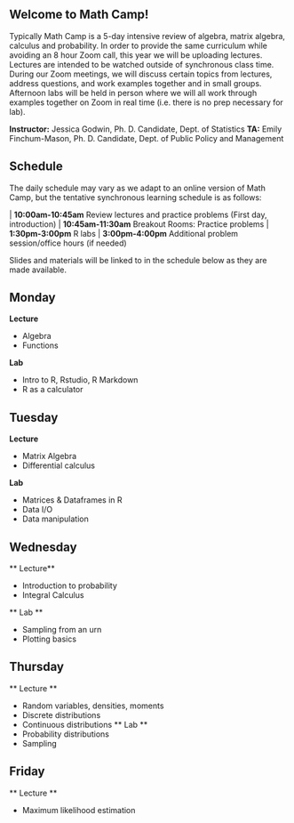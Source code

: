 
## Welcome to Math Camp!

Typically Math Camp is a 5-day intensive review of algebra, matrix algebra, calculus and probability. In order to provide the same curriculum while avoiding an 8 hour Zoom call, this year we will be uploading lectures. Lectures are intended to be watched outside of synchronous class time. During our Zoom meetings, we will discuss certain topics from lectures, address questions, and work examples together and in small groups. Afternoon labs will be held in person where we will all work through examples together on Zoom in real time (i.e. there is no prep necessary for lab).

**Instructor:** Jessica Godwin, Ph. D. Candidate, Dept. of Statistics
**TA:** Emily Finchum-Mason, Ph. D. Candidate, Dept. of Public Policy and Management

## Schedule

The daily schedule may vary as we adapt to an online version of Math Camp, but the tentative synchronous learning schedule is as follows:

| **10:00am-10:45am**  Review lectures and practice problems (First day, introduction)
| **10:45am-11:30am**  Breakout Rooms: Practice problems
| **1:30pm-3:00pm**  R labs
| **3:00pm-4:00pm**  Additional problem session/office hours (if needed)

Slides and materials will be linked to in the schedule below as they are made available.

## Monday
**Lecture**
 * Algebra
 * Functions
 
**Lab**
 * Intro to R, Rstudio, R Markdown
 * R as a calculator

## Tuesday
**Lecture**
 * Matrix Algebra
 * Differential calculus
 
**Lab**
* Matrices & Dataframes in R
* Data I/O
* Data manipulation

## Wednesday
** Lecture**
* Introduction to probability
* Integral Calculus

** Lab **
* Sampling from an urn
* Plotting basics

## Thursday
** Lecture **
 * Random variables, densities, moments
 * Discrete distributions
 * Continuous distributions
** Lab **
 * Probability distributions
 * Sampling
 
## Friday
** Lecture **
 * Maximum likelihood estimation

